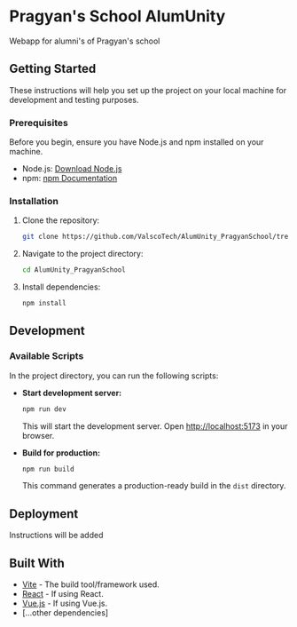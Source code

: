 # Pragyan's School AlumUnity

Webapp for alumni's of Pragyan's school


## Getting Started

These instructions will help you set up the project on your local machine for development and testing purposes.

### Prerequisites

Before you begin, ensure you have Node.js and npm installed on your machine.

- Node.js: [Download Node.js](https://nodejs.org/)
- npm: [npm Documentation](https://docs.npmjs.com/)

### Installation

1. Clone the repository:

   ```bash
   git clone https://github.com/ValscoTech/AlumUnity_PragyanSchool/tree/master
   ```

2. Navigate to the project directory:

   ```bash
   cd AlumUnity_PragyanSchool
   ```

3. Install dependencies:

   ```bash
   npm install
   ```

## Development

### Available Scripts

In the project directory, you can run the following scripts:

- **Start development server:**

  ```bash
  npm run dev
  ```

  This will start the development server. Open [http://localhost:5173](http://localhost:5173) in your browser.

- **Build for production:**

  ```bash
  npm run build
  ```

  This command generates a production-ready build in the `dist` directory.


## Deployment

Instructions will be added

## Built With

- [Vite](https://vitejs.dev/) - The build tool/framework used.
- [React](https://reactjs.org/) - If using React.
- [Vue.js](https://vuejs.org/) - If using Vue.js.
- [...other dependencies]


